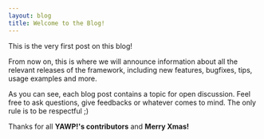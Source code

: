 ```yaml
---
layout: blog
title: Welcome to the Blog!
---
```


This is the very first post on this blog!

From now on, this is where we will announce information about all the 
relevant  releases of the framework, including new features, bugfixes, tips, 
usage examples and more.

<!--more-->

As you can see, each blog post contains a topic for open discussion. Feel
free to ask questions, give feedbacks or whatever comes to mind. The only rule 
is to be respectful ;)

Thanks for all **YAWP!'s contributors** and **Merry Xmas!**








